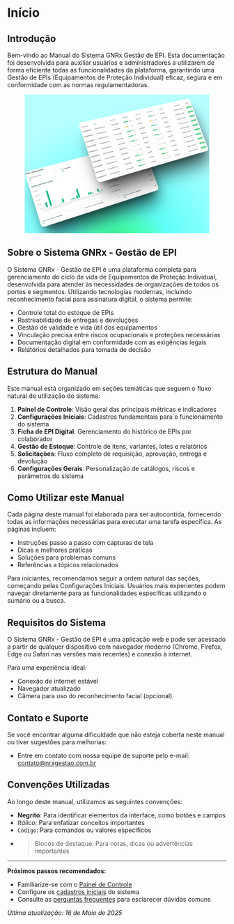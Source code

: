 # Início

## Introdução

Bem-vindo ao Manual do Sistema GNRx Gestão de EPI. Esta documentação foi desenvolvida para auxiliar usuários e administradores a utilizarem de forma eficiente todas as funcionalidades da plataforma, garantindo uma Gestão de EPIs (Equipamentos de Proteção Individual) eficaz, segura e em conformidade com as normas regulamentadoras.

<figure><img src=".gitbook/assets/image (4).png" alt=""><figcaption></figcaption></figure>

## Sobre o Sistema GNRx - Gestão de EPI

O Sistema GNRx - Gestão de EPI é uma plataforma completa para gerenciamento do ciclo de vida de Equipamentos de Proteção Individual, desenvolvida para atender às necessidades de organizações de todos os portes e segmentos. Utilizando tecnologias modernas, incluindo reconhecimento facial para assinatura digital, o sistema permite:

* Controle total do estoque de EPIs
* Rastreabilidade de entregas e devoluções
* Gestão de validade e vida útil dos equipamentos
* Vinculação precisa entre riscos ocupacionais e proteções necessárias
* Documentação digital em conformidade com as exigências legais
* Relatórios detalhados para tomada de decisão

## Estrutura do Manual

Este manual está organizado em seções temáticas que seguem o fluxo natural de utilização do sistema:

1. **Painel de Controle**: Visão geral das principais métricas e indicadores
2. **Configurações Iniciais**: Cadastros fundamentais para o funcionamento do sistema
3. **Ficha de EPI Digital**: Gerenciamento do histórico de EPIs por colaborador
4. **Gestão de Estoque**: Controle de itens, variantes, lotes e relatórios
5. **Solicitações**: Fluxo completo de requisição, aprovação, entrega e devolução
6. **Configurações Gerais**: Personalização de catálogos, riscos e parâmetros do sistema

## Como Utilizar este Manual

Cada página deste manual foi elaborada para ser autocontida, fornecendo todas as informações necessárias para executar uma tarefa específica. As páginas incluem:

* Instruções passo a passo com capturas de tela
* Dicas e melhores práticas
* Soluções para problemas comuns
* Referências a tópicos relacionados

Para iniciantes, recomendamos seguir a ordem natural das seções, começando pelas Configurações Iniciais. Usuários mais experientes podem navegar diretamente para as funcionalidades específicas utilizando o sumário ou a busca.

## Requisitos do Sistema

O Sistema GNRx - Gestão de EPI é uma aplicação web e pode ser acessado a partir de qualquer dispositivo com navegador moderno (Chrome, Firefox, Edge ou Safari nas versões mais recentes) e conexão à internet.

Para uma experiência ideal:

* Conexão de internet estável
* Navegador atualizado
* Câmera para uso do reconhecimento facial (opcional)

## Contato e Suporte

Se você encontrar alguma dificuldade que não esteja coberta neste manual ou tiver sugestões para melhorias:

* Entre em contato com nossa equipe de suporte pelo e-mail: contato@nrxgestao.com.br

## Convenções Utilizadas

Ao longo deste manual, utilizamos as seguintes convenções:

* **Negrito**: Para identificar elementos da interface, como botões e campos
* _Itálico_: Para enfatizar conceitos importantes
* `Código`: Para comandos ou valores específicos
* > Blocos de destaque: Para notas, dicas ou advertências importantes

***

**Próximos passos recomendados:**

* Familiarize-se com o [Painel de Controle](painel.md)
* Configure os [cadastros iniciais](../configuracoes-iniciais/) do sistema
* Consulte as [perguntas frequentes](faq.md) para esclarecer dúvidas comuns

_Última atualização: 16 de Maio de 2025_
